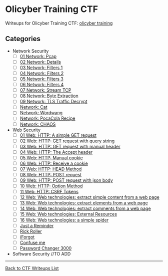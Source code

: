 # Olicyber Training CTF

Writeups for Olicyber Training CTF: [olicyber training](<https://training.olicyber.it/>)

## Categories


- Network Security
   - [ ] [01 Network: Pcap](</olicyber-training/network/01-Pcap/01.md>)
   - [ ] [02 Network: Details](</olicyber-training/network/02-Details/02.md>)
   - [ ] [03 Network: Filters 1](</olicyber-training/network/03-Filters-1/challenge.md>)
   - [ ] [04 Network: Filters 2](/olicyber-training/network/04-Filters-2/challenge.md)
   - [ ] [05 Network: Filters 3](/olicyber-training/network/05-Filters-3/challenge.md)
   - [ ] [06 Network: Filters 4](/olicyber-training/network/06-Filters-4/challenge.md)
   - [ ] [07 Network: Stream TCP](/olicyber-training/network/07-StreamTCP/challenge.md)
   - [ ] [08 Network: Byte Extraction](/olicyber-training/network/08-ByteExtraction/challenge.md)
   - [ ] [09 Network: TLS Traffic Decrypt](/olicyber-training/network/09-TLSTrafficDecrypt/challenge.md)
   - [ ] [Network: Cat](/olicyber-training/network/Cat/challenge.md)
   - [ ] [Network: Wordwang](/olicyber-training/network/Wordwang/challenge.md)
   - [ ] [Network: PocaCola Recipe](/olicyber-training/network/PocaCola-recipe/challenge.md)
   - [ ] [Network: CHAOS](/olicyber-training/network/Chaos/challenge.md)
- Web Security
   - [ ] [01 Web: HTTP: A simple GET request](/olicyber-training/web/01-Get/challenge.md)
   - [ ] [02 Web: HTTP: GET request with query string](/olicyber-training/web/02-Get-query/challenge.md)
   - [ ] [03 Web: HTTP: GET request with manual header](/olicyber-training/web/03-Get-header/challenge.md)
   - [ ] [04 Web: HTTP: The Accept header](/olicyber-training/web/04-Get-accept/challenge.md)
   - [ ] [05 Web: HTTP: Manual cookie](/olicyber-training/web/05-cookie/challenge.md)
   - [ ] [06 Web: HTTP: Receive a cookie](/olicyber-training/web/06-recive-cookie/challenge.md)
   - [ ] [07 Web: HTTP: HEAD Method](/olicyber-training/web/07-head-method/challenge.md)
   - [ ] [08 Web: HTTP: POST request](/olicyber-training/web/08-Post/challenge.md)
   - [ ] [09 Web: HTTP: POST request with json body](/olicyber-training/web/09-Post-json/challenge.md)
   - [ ] [10 Web: HTTP: Option Method](/olicyber-training/web/10-Option/challenge.md)
   - [ ] [11 Web: HTTP: CSRF Tokens](/olicyber-training/web/11-Csrf-token/challenge.md)
   - [ ] [12 Web: Web technologies: extract simple content from a web page](/olicyber-training/web/12-Extract-from-website/challenge.md)
   - [ ] [13 Web: Web technologies: extract elements from a web page](/olicyber-training/web/13-Extract-elements/challenge.md)
   - [ ] [14 Web: Web technologies: extract comments from a web page](/olicyber-training/web/14-Extract-comments/challenge.md)
   - [ ] [15 Web: Web technologies: External Resources](/olicyber-training/web/15-Extract-external-resources/challenge.md)
   - [ ] [16 Web: Web technologies: a simple spider](/olicyber-training/web/16-Extract-with-spider/challenge.md)
   - [ ] [Just a Reminder](/olicyber-training/web/just-a-reminder/challenge.md)
   - [ ] [Rick Roller](/olicyber-training/web/Rick-Roller/challenge.md)
   - [ ] [iForgot](/olicyber-training/web/Iforgot/challenge.md)
   - [ ] [Confuse me](/olicyber-training/web/Confuse-me/challenge.md)
   - [ ] [Password Changer 3000](/olicyber-training/web/Password-changer/challenge.md)
- Software Security
   //TO ADD
 

---
<a href="/README.md" class="btn">Back to CTF Writeups List</a>
